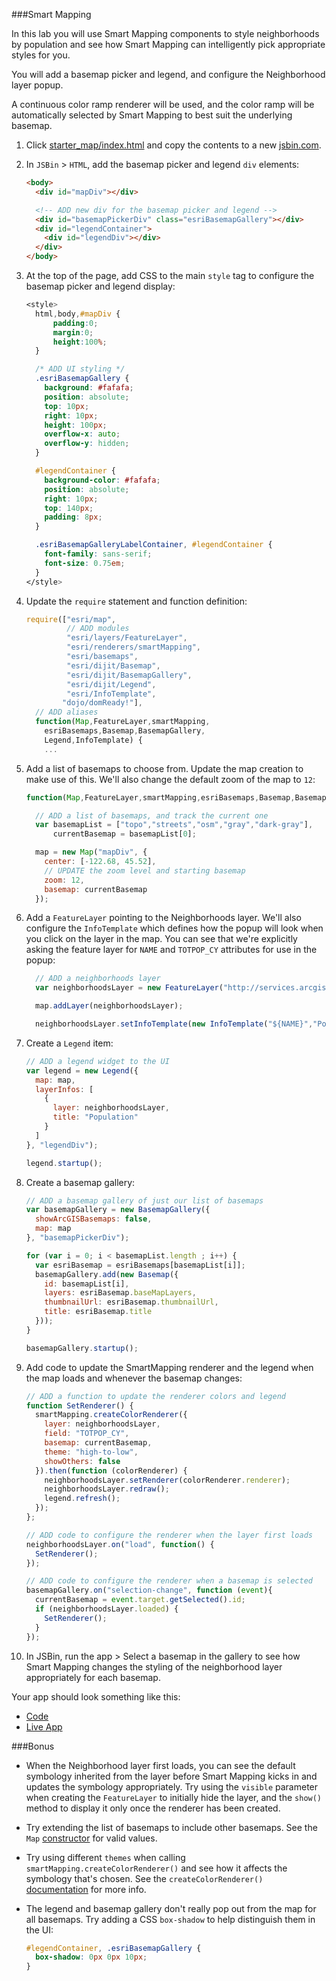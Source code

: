 ###Smart Mapping

In this lab you will use Smart Mapping components to style neighborhoods by population and see how Smart Mapping can intelligently pick appropriate styles for you.

You will add a basemap picker and legend, and configure the Neighborhood layer popup.

A continuous color ramp renderer will be used, and the color ramp will be automatically selected by Smart Mapping to best suit the underlying basemap.

1. Click [starter_map/index.html](../starter_map/index.html) and copy the contents to a new [jsbin.com](http://jsbin.com).

2. In `JSBin` > `HTML`, add the basemap picker and legend `div` elements:
 
    ```html
    <body>
      <div id="mapDiv"></div>

      <!-- ADD new div for the basemap picker and legend -->
      <div id="basemapPickerDiv" class="esriBasemapGallery"></div>
      <div id="legendContainer">
        <div id="legendDiv"></div>
      </div>
    </body>
    ``` 

3. At the top of the page, add CSS to the main `style` tag to configure the basemap picker and legend display:

    ```CSS
    <style>
      html,body,#mapDiv {
          padding:0;
          margin:0;
          height:100%;
      }

      /* ADD UI styling */
      .esriBasemapGallery {
        background: #fafafa;
        position: absolute;
        top: 10px;
        right: 10px;
        height: 100px;
        overflow-x: auto;
        overflow-y: hidden;
      }

      #legendContainer {
        background-color: #fafafa;
        position: absolute;
        right: 10px;
        top: 140px;
        padding: 8px;
      }

      .esriBasemapGalleryLabelContainer, #legendContainer {
        font-family: sans-serif;
        font-size: 0.75em;
      }
    </style>
    ```

4. Update the `require` statement and function definition:

    ```javascript
    require(["esri/map",
             // ADD modules
             "esri/layers/FeatureLayer",
             "esri/renderers/smartMapping",
             "esri/basemaps",
             "esri/dijit/Basemap",
             "esri/dijit/BasemapGallery",
             "esri/dijit/Legend",
             "esri/InfoTemplate",
            "dojo/domReady!"],
      // ADD aliases
      function(Map,FeatureLayer,smartMapping,
        esriBasemaps,Basemap,BasemapGallery,
        Legend,InfoTemplate) {
        ... 
    ```

5. Add a list of basemaps to choose from. Update the map creation to make use of this. We'll also change the default zoom of the map to `12`:

    ```javascript
    function(Map,FeatureLayer,smartMapping,esriBasemaps,Basemap,BasemapGallery,Legend,InfoTemplate) {

      // ADD a list of basemaps, and track the current one
      var basemapList = ["topo","streets","osm","gray","dark-gray"],
          currentBasemap = basemapList[0];
    
      map = new Map("mapDiv", {
        center: [-122.68, 45.52],
        // UPDATE the zoom level and starting basemap
        zoom: 12,
        basemap: currentBasemap
      });
    ```

6. Add a `FeatureLayer` pointing to the Neighborhoods layer. We'll also configure the `InfoTemplate` which defines how the popup will look when you click on the layer in the map. You can see that we're explicitly asking the feature layer for `NAME` and `TOTPOP_CY` attributes for use in the popup:

    ```javascript
      // ADD a neighborhoods layer
      var neighborhoodsLayer = new FeatureLayer("http://services.arcgis.com/uCXeTVveQzP4IIcx/arcgis/rest/services/PDX_Neighborhoods_Styled/FeatureServer/0", {outFields: ["NAME","TOTPOP_CY"]});

      map.addLayer(neighborhoodsLayer);

      neighborhoodsLayer.setInfoTemplate(new InfoTemplate("${NAME}","Population: ${TOTPOP_CY}"));
    ```

7. Create a `Legend` item:

    ```javascript
    // ADD a legend widget to the UI
    var legend = new Legend({
      map: map,
      layerInfos: [
        {
          layer: neighborhoodsLayer,
          title: "Population"
        }
      ]
    }, "legendDiv");

    legend.startup();
    ```

8. Create a basemap gallery:

    ```javascript
    // ADD a basemap gallery of just our list of basemaps
    var basemapGallery = new BasemapGallery({
      showArcGISBasemaps: false,
      map: map
    }, "basemapPickerDiv");

    for (var i = 0; i < basemapList.length ; i++) {
      var esriBasemap = esriBasemaps[basemapList[i]];
      basemapGallery.add(new Basemap({
        id: basemapList[i],
        layers: esriBasemap.baseMapLayers,
        thumbnailUrl: esriBasemap.thumbnailUrl,
        title: esriBasemap.title
      }));
    }

    basemapGallery.startup();
    ```

9. Add code to update the SmartMapping renderer and the legend when the map loads and whenever the basemap changes:

    ```javascript
    // ADD a function to update the renderer colors and legend
    function SetRenderer() {
      smartMapping.createColorRenderer({
        layer: neighborhoodsLayer,
        field: "TOTPOP_CY",
        basemap: currentBasemap,
        theme: "high-to-low",
        showOthers: false
      }).then(function (colorRenderer) {
        neighborhoodsLayer.setRenderer(colorRenderer.renderer);
        neighborhoodsLayer.redraw();
        legend.refresh();
      });
    };

    // ADD code to configure the renderer when the layer first loads
    neighborhoodsLayer.on("load", function() {
      SetRenderer();
    });

    // ADD code to configure the renderer when a basemap is selected
    basemapGallery.on("selection-change", function (event){
      currentBasemap = event.target.getSelected().id;
      if (neighborhoodsLayer.loaded) {
        SetRenderer();
      }
    });
    ```
       
10. In JSBin, run the app > Select a basemap in the gallery to see how Smart Mapping changes the styling of the neighborhood layer appropriately for each basemap.

Your app should look something like this:
* [Code](index.html)
* [Live App](http://esri.github.io/geodev-hackerlabs/develop/jsapi3/smartmapping_color_renderer/index.html)

###Bonus
* When the Neighborhood layer first loads, you can see the default symbology inherited from the layer before Smart Mapping kicks in and updates the symbology appropriately. Try using the `visible` parameter when creating the `FeatureLayer` to initially hide the layer, and the `show()` method to display it only once the renderer has been created.
* Try extending the list of basemaps to include other basemaps. See the `Map` [constructor](https://developers.arcgis.com/javascript/jsapi/map-amd.html#map1) for valid values.
* Try using different `themes` when calling `smartMapping.createColorRenderer()` and see how it affects the symbology that's chosen. See the `createColorRenderer()` [documentation](https://developers.arcgis.com/javascript/jsapi/esri.renderers.smartmapping-amd.html#createcolorrenderer) for more info.
* The legend and basemap gallery don't really pop out from the map for all basemaps. Try adding a CSS `box-shadow` to help distinguish them in the UI:

    ```css
    #legendContainer, .esriBasemapGallery {
      box-shadow: 0px 0px 10px;
    }
    ```
